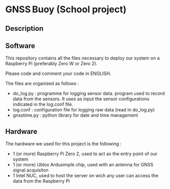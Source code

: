 # GNSS Buoy (School project)

## Description

## Software
This repository contains all the files necessary to deploy our system on a Raspberry Pi (preferably Zero W or Zero 2).

Please code and comment your code in ENGLISH.

The files are organised as follows :

  - do_log.py : programme for logging sensor data. program used to record data from the sensors. It uses as input the sensor configurations indicated in the log.conf file.
  - log.conf : configuration file for logging raw data (read in do_log.py)
  - gnsstime.py : python library for date and time management

## Hardware
The hardware we used for this project is the following :

  - 1 (or more) Raspberry Pi Zero 2, used to act as the entry point of our system
  - 1 (or more) Ublox Ardusimple chip, used with an antenna for GNSS signal acquisiton
  - 1 Intel NUC, used to host the server on wich any user can access the data from the Raspberry Pi
